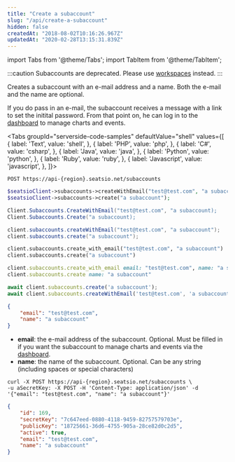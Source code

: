 ```yaml
---
title: "Create a subaccount"
slug: "/api/create-a-subaccount"
hidden: false
createdAt: "2018-08-02T10:16:26.967Z"
updatedAt: "2020-02-28T13:15:31.839Z"
---
```


import Tabs from '@theme/Tabs';
import TabItem from '@theme/TabItem';


:::caution 
Subaccounts are deprecated. Please use [workspaces](/docs/api/workspaces) instead.
:::

Creates a subaccount with an e-mail address and a name. Both the e-mail and the name are optional.
 
If you do pass in an e-mail, the subaccount receives a message with a link to set the initital password. From that point on, he can log in to the [dashboard](https://app.seats.io) to manage charts and events.



<Tabs 
  groupId="serverside-code-samples"
  defaultValue="shell"
  values={[
{ label: 'Text', value: 'shell', },
{ label: 'PHP', value: 'php', },
{ label: 'C#', value: 'csharp', },
{ label: 'Java', value: 'java', },
{ label: 'Python', value: 'python', },
{ label: 'Ruby', value: 'ruby', },
{ label: 'Javascript', value: 'javascript', },
]}>
<TabItem value='shell'>

```shell
POST https://api-{region}.seatsio.net/subaccounts
```

</TabItem>
<TabItem value='php'>

```php
$seatsioClient->subaccounts->createWithEmail("test@test.com", "a subaccount");
$seatsioClient->subaccounts->create("a subaccount");
```

</TabItem>
<TabItem value='csharp'>

```csharp
Client.Subaccounts.CreateWithEmail("test@test.com", "a subaccount);
Client.Subaccounts.Create("a subaccount);

```

</TabItem>
<TabItem value='java'>

```java
client.subaccounts.createWithEmail("test@test.com", "a subaccount");
client.subaccounts.create("a subaccount");
```

</TabItem>
<TabItem value='python'>

```python
client.subaccounts.create_with_email("test@test.com", "a subaccount")
client.subaccounts.create("a subaccount")
```

</TabItem>
<TabItem value='ruby'>

```ruby
client.subaccounts.create_with_email email: "test@test.com", name: "a subaccount"
client.subaccounts.create name: "a subaccount"
```

</TabItem>
<TabItem value='javascript'>

```javascript
await client.subaccounts.create('a subaccount');
await client.subaccounts.createWithEmail('test@test.com', 'a subaccount');
```

</TabItem>
</Tabs>





```json
{
    "email": "test@test.com",
    "name": "a subaccount"
}
```

* **email**: the e-mail address of the subaccount. Optional. Must be filled in if you want the subaccount to manage charts and events via the [dashboard](https://app.seats.io). 
* **name**: the name of the subaccount. Optional. Can be any string (including spaces or special characters)

```shell
curl -X POST https://api-{region}.seatsio.net/subaccounts \
-u aSecretKey: -X POST -H 'Content-Type: application/json' -d '{"email": "test@test.com", "name": "a subaccount"}'
```



```json
{
    "id": 169,
    "secretKey": "7c647eed-0880-4118-9459-82757579703e",
    "publicKey": "18725661-36d6-4755-905a-28ce82d0c2d5",
    "active": true,
    "email": "test@test.com",
    "name": "a subaccount"
}

```

